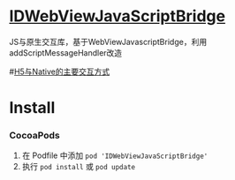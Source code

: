 # [IDWebViewJavaScriptBridge](http://note.youdao.com/noteshare?id=57d3389bc504e39ee5fd18b5d8ee5ef7)
JS与原生交互库，基于WebViewJavascriptBridge，利用addScriptMessageHandler改造



#[H5与Native的主要交互方式](http://note.youdao.com/noteshare?id=e81cee1d29dd733ffa7521e7d88c94e9)


Install
==============

### CocoaPods

1. 在 Podfile 中添加  `pod 'IDWebViewJavaScriptBridge'`
2. 执行 `pod install` 或 `pod update`
